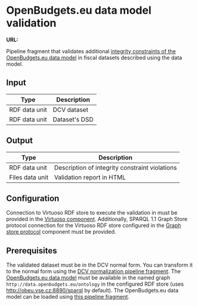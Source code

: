# OpenBudgets.eu data model validation

**URL:**

Pipeline fragment that validates additional [integrity constraints of the OpenBudgets.eu data model](https://github.com/openbudgets/data-model/tree/master/integrity-constraints) in fiscal datasets described using the data model.

## Input

| Type          | Description                    |
| ------------- | ------------------------------ |
| RDF data unit | DCV dataset                    |
| RDF data unit | Dataset's DSD                  |

## Output

| Type            | Description                                    |
| --------------- | ---------------------------------------------- |
| RDF data unit   | Description of integrity constraint violations |
| Files data unit | Validation report in HTML                      |

## Configuration

Connection to Virtuoso RDF store to execute the validation in must be provided in the [Virtuoso component](http://etl.linkedpipes.com/components/x-virtuoso). Additionally, SPARQL 1.1 Graph Store protocol connection for the Virtuoso RDF store configured in the [Graph store protocol](http://etl.linkedpipes.com/components/l-graphstoreprotocol) component must be provided.

## Prerequisites

The validated dataset must be in the DCV normal form. You can transform it to the normal form using the [DCV normalization pipeline fragment](https://github.com/openbudgets/pipeline-fragments/tree/master/dcv/dcv-normalization). The [OpenBudgets.eu data model](https://github.com/openbudgets/data-model) must be available in the named graph `http://data.openbudgets.eu/ontology` in the configured RDF store (uses <http://obeu.vse.cz:8890/sparql> by default). The OpenBudgets.eu data model can be loaded using [this pipeline fragment](https://github.com/openbudgets/pipeline-fragments/tree/master/obeu/load-obeu). 
